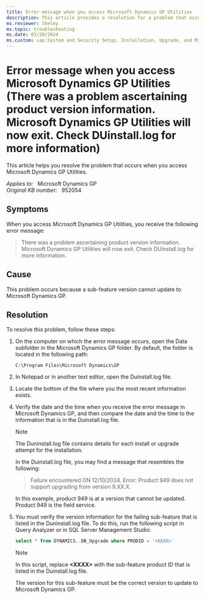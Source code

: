 ```yaml
---
title: Error message when you access Microsoft Dynamics GP Utilities
description: This article provides a resolution for a problem that occurs when you access Microsoft Dynamics GP Utilities.
ms.reviewer: theley
ms.topic: troubleshooting
ms.date: 03/20/2024
ms.custom: sap:System and Security Setup, Installation, Upgrade, and Migrations
---
```

# Error message when you access Microsoft Dynamics GP Utilities (There was a problem ascertaining product version information. Microsoft Dynamics GP Utilities will now exit. Check DUinstall.log for more information)

This article helps you resolve the problem that occurs when you access Microsoft Dynamics GP Utilities.

_Applies to:_ &nbsp; Microsoft Dynamics GP  
_Original KB number:_ &nbsp; 952054

## Symptoms

When you access Microsoft Dynamics GP Utilities, you receive the following error message:

> There was a problem ascertaining product version information. Microsoft Dynamics GP Utilities will now exit. Check DUinstall.log for more information.

## Cause

This problem occurs because a sub-feature version cannot update to Microsoft Dynamics GP.

## Resolution

To resolve this problem, follow these steps:

1. On the computer on which the error message occurs, open the Data subfolder in the Microsoft Dynamics GP folder. By default, the folder is located in the following path:

   `C:\Program Files\Microsoft Dynamics\GP`

2. In Notepad or in another text editor, open the Duinstall.log file.
3. Locate the bottom of the file where you the most recent information exists.
4. Verify the date and the time when you receive the error message in Microsoft Dynamics GP, and then compare the date and the time to the information that is in the Duinstall.log file.

    > [!NOTE]
    > The Duninstall.log file contains details for each install or upgrade attempt for the installation.

    In the Duinstall.log file, you may find a message that resembles the following:

    > Failure encountered ON 12/10/2024. Error: Product 949 does not support upgrading from version 9.XX.X.

    In this example, product 949 is at a version that cannot be updated. Product 949 is the field service.

5. You must verify the version information for the failing sub-feature that is listed in the Duninstall.log file. To do this, run the following script in Query Analyzer or in SQL Server Management Studio:

    ```sql
    select * from DYNAMICS..DB_Upgrade where PRODID = '<XXXX>'
    ```

    > [!NOTE]
    > In this script, replace **\<XXXX>** with the sub-feature product ID that is listed in the Duinstall.log file.

   The version for this sub-feature must be the correct version to update to Microsoft Dynamics GP.
